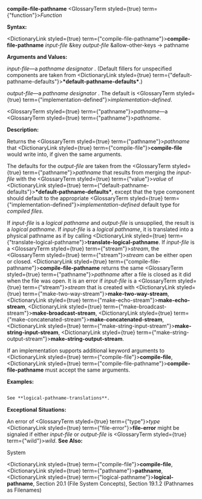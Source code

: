 **compile-file-pathname** <GlossaryTerm styled={true} term={"function"}><i>Function</i></GlossaryTerm> 



**Syntax:** 



<DictionaryLink styled={true} term={"compile-file-pathname"}><b>compile-file-pathname</b></DictionaryLink> *input-file* &amp;key *output-file* &amp;allow-other-keys → pathname 



**Arguments and Values:** 



*input-file*—a *pathname designator* . (Default fillers for unspecified components are taken from <DictionaryLink styled={true} term={"default-pathname-defaults"}><b>\*default-pathname-defaults\*</b></DictionaryLink>.) 



*output-file*—a *pathname designator* . The default is <GlossaryTerm styled={true} term={"implementation-defined"}><i>implementation-defined</i></GlossaryTerm>. 



<GlossaryTerm styled={true} term={"pathname"}><i>pathname</i></GlossaryTerm>—a <GlossaryTerm styled={true} term={"pathname"}><i>pathname</i></GlossaryTerm>. 



**Description:** 



Returns the <GlossaryTerm styled={true} term={"pathname"}><i>pathname</i></GlossaryTerm> that <DictionaryLink styled={true} term={"compile-file"}><b>compile-file</b></DictionaryLink> would write into, if given the same arguments. 



The defaults for the *output-file* are taken from the <GlossaryTerm styled={true} term={"pathname"}><i>pathname</i></GlossaryTerm> that results from merging the *input-file* with the <GlossaryTerm styled={true} term={"value"}><i>value</i></GlossaryTerm> of <DictionaryLink styled={true} term={"default-pathname-defaults"}><b>\*default-pathname-defaults\*</b></DictionaryLink>, except that the type component should default to the appropriate <GlossaryTerm styled={true} term={"implementation-defined"}><i>implementation-defined</i></GlossaryTerm> default type for *compiled files*. 



If *input-file* is a *logical pathname* and *output-file* is unsupplied, the result is a *logical pathname*. If *input-file* is a *logical pathname*, it is translated into a physical pathname as if by calling <DictionaryLink styled={true} term={"translate-logical-pathname"}><b>translate-logical-pathname</b></DictionaryLink>. If *input-file* is a <GlossaryTerm styled={true} term={"stream"}><i>stream</i></GlossaryTerm>, the <GlossaryTerm styled={true} term={"stream"}><i>stream</i></GlossaryTerm> can be either open or closed. <DictionaryLink styled={true} term={"compile-file-pathname"}><b>compile-file-pathname</b></DictionaryLink> returns the same <GlossaryTerm styled={true} term={"pathname"}><i>pathname</i></GlossaryTerm> after a file is closed as it did when the file was open. It is an error if *input-file* is a <GlossaryTerm styled={true} term={"stream"}><i>stream</i></GlossaryTerm> that is created with <DictionaryLink styled={true} term={"make-two-way-stream"}><b>make-two-way-stream</b></DictionaryLink>, <DictionaryLink styled={true} term={"make-echo-stream"}><b>make-echo-stream</b></DictionaryLink>, <DictionaryLink styled={true} term={"make-broadcast-stream"}><b>make-broadcast-stream</b></DictionaryLink>, <DictionaryLink styled={true} term={"make-concatenated-stream"}><b>make-concatenated-stream</b></DictionaryLink>, <DictionaryLink styled={true} term={"make-string-input-stream"}><b>make-string-input-stream</b></DictionaryLink>, <DictionaryLink styled={true} term={"make-string-output-stream"}><b>make-string-output-stream</b></DictionaryLink>. 



If an implementation supports additional keyword arguments to <DictionaryLink styled={true} term={"compile-file"}><b>compile-file</b></DictionaryLink>, <DictionaryLink styled={true} term={"compile-file-pathname"}><b>compile-file-pathname</b></DictionaryLink> must accept the same arguments. 



**Examples:**
```lisp

See **logical-pathname-translations**. 

```
**Exceptional Situations:** 



An error of <GlossaryTerm styled={true} term={"type"}><i>type</i></GlossaryTerm> <DictionaryLink styled={true} term={"file-error"}><b>file-error</b></DictionaryLink> might be signaled if either *input-file* or *output-file* is <GlossaryTerm styled={true} term={"wild"}><i>wild</i></GlossaryTerm>. **See Also:** 



System 



 



 



<DictionaryLink styled={true} term={"compile-file"}><b>compile-file</b></DictionaryLink>, <DictionaryLink styled={true} term={"pathname"}><b>pathname</b></DictionaryLink>, <DictionaryLink styled={true} term={"logical-pathname"}><b>logical-pathname</b></DictionaryLink>, Section 20.1 (File System Concepts), Section 19.1.2 (Pathnames as Filenames) 



